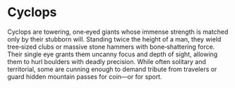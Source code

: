 # Cyclops

Cyclops are towering, one‑eyed giants whose immense strength is matched only by their stubborn will. Standing twice the height of a man, they wield tree‑sized clubs or massive stone hammers with bone‑shattering force. Their single eye grants them uncanny focus and depth of sight, allowing them to hurl boulders with deadly precision. While often solitary and territorial, some are cunning enough to demand tribute from travelers or guard hidden mountain passes for coin—or for sport.


